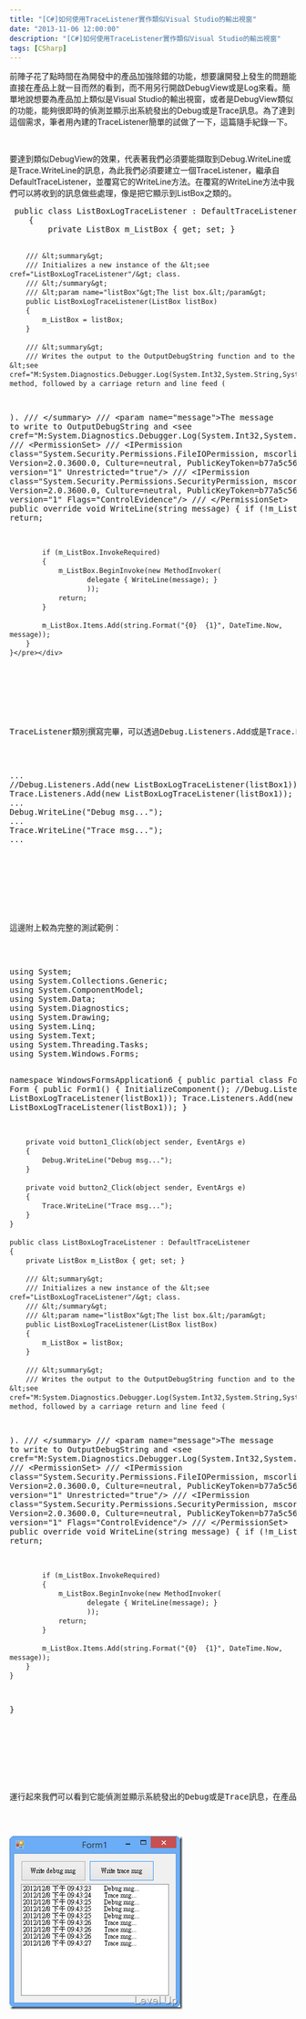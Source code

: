 ```yaml
---
title: "[C#]如何使用TraceListener實作類似Visual Studio的輸出視窗"
date: "2013-11-06 12:00:00"
description: "[C#]如何使用TraceListener實作類似Visual Studio的輸出視窗"
tags: [CSharp]
---
```


<p>前陣子花了點時間在為開發中的產品加強除錯的功能，想要讓開發上發生的問題能直接在產品上就一目而然的看到，而不用另行開啟DebugView或是Log來看。簡單地說想要為產品加上類似是Visual Studio的輸出視窗，或者是DebugView類似的功能，能夠很即時的偵測並顯示出系統發出的Debug或是Trace訊息。為了達到這個需求，筆者用內建的TraceListener簡單的試做了一下，這篇隨手紀錄一下。</p>  <p> </p>  <p>要達到類似DebugView的效果，代表著我們必須要能擷取到Debug.WriteLine或是Trace.WriteLine的訊息，為此我們必須要建立一個TraceListener，繼承自DefaultTraceListener，並覆寫它的WriteLine方法。在覆寫的WriteLine方法中我們可以將收到的訊息做些處理，像是把它顯示到ListBox之類的。</p>  <div id="scid:812469c5-0cb0-4c63-8c15-c81123a09de7:614899fa-b908-47c9-85be-1a005d169244" class="wlWriterSmartContent" style="float: none; padding-bottom: 0px; padding-top: 0px; padding-left: 0px; margin: 0px; display: inline; padding-right: 0px"><pre name="code" class="c#">	public class ListBoxLogTraceListener : DefaultTraceListener
	{
		private ListBox m_ListBox { get; set; }

		/// &lt;summary&gt;
		/// Initializes a new instance of the &lt;see cref="ListBoxLogTraceListener"/&gt; class.
		/// &lt;/summary&gt;
		/// &lt;param name="listBox"&gt;The list box.&lt;/param&gt;
		public ListBoxLogTraceListener(ListBox listBox)
		{
			m_ListBox = listBox;
		}

		/// &lt;summary&gt;
		/// Writes the output to the OutputDebugString function and to the &lt;see cref="M:System.Diagnostics.Debugger.Log(System.Int32,System.String,System.String)"/&gt; method, followed by a carriage return and line feed (
).
		/// &lt;/summary&gt;
		/// &lt;param name="message"&gt;The message to write to OutputDebugString and &lt;see cref="M:System.Diagnostics.Debugger.Log(System.Int32,System.String,System.String)"/&gt;.&lt;/param&gt;
		/// &lt;PermissionSet&gt;
		/// 	&lt;IPermission class="System.Security.Permissions.FileIOPermission, mscorlib, Version=2.0.3600.0, Culture=neutral, PublicKeyToken=b77a5c561934e089" version="1" Unrestricted="true"/&gt;
		/// 	&lt;IPermission class="System.Security.Permissions.SecurityPermission, mscorlib, Version=2.0.3600.0, Culture=neutral, PublicKeyToken=b77a5c561934e089" version="1" Flags="ControlEvidence"/&gt;
		/// &lt;/PermissionSet&gt;
		public override void WriteLine(string message)
		{
			if (!m_ListBox.Visible)
				return;

			if (m_ListBox.InvokeRequired)
			{
				m_ListBox.BeginInvoke(new MethodInvoker(
					   delegate { WriteLine(message); }
					   ));
				return;
			}

			m_ListBox.Items.Add(string.Format("{0}	{1}", DateTime.Now, message));
		}
	}</pre></div>

<p> </p>

<p>TraceListener類別撰寫完畢，可以透過Debug.Listeners.Add或是Trace.Listeners.Add將撰寫的TraceListener類別加入，當我們程式中有用到Debug.WriteLine或是Trace.WriteLine時就會連帶觸發我們撰寫的TraceListener，藉此滿足我們想要達到的效果。</p>

<div id="scid:812469c5-0cb0-4c63-8c15-c81123a09de7:e1ed5b5b-6b49-4f17-ac9b-e977fca38b52" class="wlWriterSmartContent" style="float: none; padding-bottom: 0px; padding-top: 0px; padding-left: 0px; margin: 0px; display: inline; padding-right: 0px"><pre name="code" class="c#">...
//Debug.Listeners.Add(new ListBoxLogTraceListener(listBox1));
Trace.Listeners.Add(new ListBoxLogTraceListener(listBox1));
...
Debug.WriteLine("Debug msg...");
...
Trace.WriteLine("Trace msg...");
...</pre></div>

<p> </p>

<p>這邊附上較為完整的測試範例：</p>

<div id="scid:812469c5-0cb0-4c63-8c15-c81123a09de7:fd661a21-431b-4932-a3a1-80c5f3368bf5" class="wlWriterSmartContent" style="float: none; padding-bottom: 0px; padding-top: 0px; padding-left: 0px; margin: 0px; display: inline; padding-right: 0px"><pre name="code" class="c#">using System;
using System.Collections.Generic;
using System.ComponentModel;
using System.Data;
using System.Diagnostics;
using System.Drawing;
using System.Linq;
using System.Text;
using System.Threading.Tasks;
using System.Windows.Forms;

namespace WindowsFormsApplication6
{
	public partial class Form1 : Form
	{
		public Form1()
		{
			InitializeComponent();
			//Debug.Listeners.Add(new ListBoxLogTraceListener(listBox1));
			Trace.Listeners.Add(new ListBoxLogTraceListener(listBox1));
		}

		private void button1_Click(object sender, EventArgs e)
		{
			Debug.WriteLine("Debug msg...");
		}

		private void button2_Click(object sender, EventArgs e)
		{
			Trace.WriteLine("Trace msg...");
		}
	}

	public class ListBoxLogTraceListener : DefaultTraceListener
	{
		private ListBox m_ListBox { get; set; }

		/// &lt;summary&gt;
		/// Initializes a new instance of the &lt;see cref="ListBoxLogTraceListener"/&gt; class.
		/// &lt;/summary&gt;
		/// &lt;param name="listBox"&gt;The list box.&lt;/param&gt;
		public ListBoxLogTraceListener(ListBox listBox)
		{
			m_ListBox = listBox;
		}

		/// &lt;summary&gt;
		/// Writes the output to the OutputDebugString function and to the &lt;see cref="M:System.Diagnostics.Debugger.Log(System.Int32,System.String,System.String)"/&gt; method, followed by a carriage return and line feed (
).
		/// &lt;/summary&gt;
		/// &lt;param name="message"&gt;The message to write to OutputDebugString and &lt;see cref="M:System.Diagnostics.Debugger.Log(System.Int32,System.String,System.String)"/&gt;.&lt;/param&gt;
		/// &lt;PermissionSet&gt;
		/// 	&lt;IPermission class="System.Security.Permissions.FileIOPermission, mscorlib, Version=2.0.3600.0, Culture=neutral, PublicKeyToken=b77a5c561934e089" version="1" Unrestricted="true"/&gt;
		/// 	&lt;IPermission class="System.Security.Permissions.SecurityPermission, mscorlib, Version=2.0.3600.0, Culture=neutral, PublicKeyToken=b77a5c561934e089" version="1" Flags="ControlEvidence"/&gt;
		/// &lt;/PermissionSet&gt;
		public override void WriteLine(string message)
		{
			if (!m_ListBox.Visible)
				return;

			if (m_ListBox.InvokeRequired)
			{
				m_ListBox.BeginInvoke(new MethodInvoker(
					   delegate { WriteLine(message); }
					   ));
				return;
			}

			m_ListBox.Items.Add(string.Format("{0}	{1}", DateTime.Now, message));
		}
	}
}
</pre></div>

<p> </p>

<p>運行起來我們可以看到它能偵測並顯示系統發出的Debug或是Trace訊息，在產品的除錯上會方便許多。</p>

<p><img style="border-top: 0px; border-right: 0px; border-bottom: 0px; border-left: 0px" border="0" alt="image" src="\images\posts\58014e43-9fa3-45fc-a5b0-defa3e5fb3e7\image_thumb.png" width="304" height="304" /></p>
